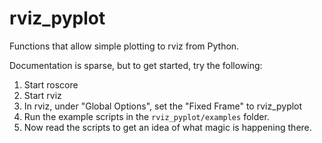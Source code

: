 rviz_pyplot
===========

Functions that allow simple plotting to rviz from Python.

Documentation is sparse, but to get started, try the following:

1. Start roscore
2. Start rviz
3. In rviz, under "Global Options", set the "Fixed Frame" to rviz_pyplot
4. Run the example scripts in the ```rviz_pyplot/examples``` folder.
5. Now read the scripts to get an idea of what magic is happening there.
